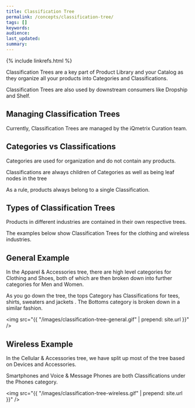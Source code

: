 ```yaml
---
title: Classification Tree
permalink: /concepts/classification-tree/
tags: []
keywords: 
audience: 
last_updated: 
summary: 
---
```


{% include linkrefs.html %}

Classification Trees are a key part of Product Library and your Catalog as they organize all your products into Categories and Classifications.

Classification Trees are also used by downstream consumers like Dropship and Shelf.

## Managing Classification Trees

Currently, Classification Trees are managed by the iQmetrix Curation team.

## Categories vs Classifications

Categories are used for organization and do not contain any products.

Classifications are always children of Categories as well as being leaf nodes in the tree

As a rule, products always belong to a single Classification.

## Types of Classification Trees

Products in different industries are contained in their own respective trees.

The examples below show Classification Trees for the clothing and wireless industries. 

## General Example

In the Apparel & Accessories tree, there are high level categories for Clothing and Shoes, both of which are then broken down into further categories for Men and Women. 

As you go down the tree, the tops Category has Classifications for tees, shirts, sweaters and jackets . The Bottoms category is broken down in a similar fashion.

<img src="{{ "/images/classification-tree-general.gif" | prepend: site.url }}" />

## Wireless Example

In the Cellular & Accessories tree, we have split up most of the tree based on Devices and Accessories. 

Smartphones and Voice & Message Phones are both Classifications under the Phones category.

<img src="{{ "/images/classification-tree-wireless.gif" | prepend: site.url }}" />